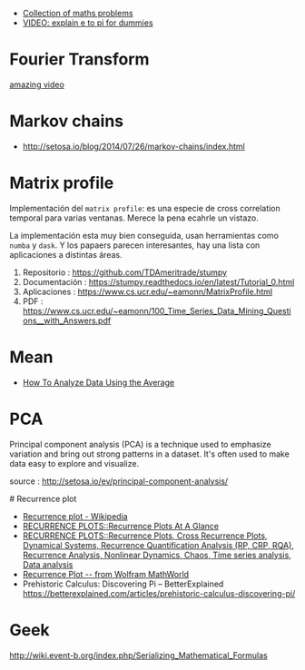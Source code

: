 * [Collection of maths problems](https://github.com/norvig/pytudes)
* [VIDEO: explain e to pi for dummies](https://www.youtube.com/watch?v=-dhHrg-KbJ0)

# Fourier Transform

[amazing video](https://www.youtube.com/watch?v=spUNpyF58BY)

# Markov chains

* http://setosa.io/blog/2014/07/26/markov-chains/index.html

# Matrix profile

Implementación del `matrix profile`: es una especie de cross correlation temporal
para varias ventanas. Merece la pena ecahrle un vistazo.

La implementación esta muy bien conseguida, usan herramientas como `numba` y
`dask`. Y los papaers parecen interesantes, hay una lista con aplicaciones a
distintas áreas.

1. Repositorio : https://github.com/TDAmeritrade/stumpy
1. Documentación : https://stumpy.readthedocs.io/en/latest/Tutorial_0.html
1. Aplicaciones : https://www.cs.ucr.edu/~eamonn/MatrixProfile.html
1. PDF : https://www.cs.ucr.edu/~eamonn/100_Time_Series_Data_Mining_Questions__with_Answers.pdf


# Mean

* [How To Analyze Data Using the Average](https://betterexplained.com/articles/how-to-analyze-data-using-the-average/)

# PCA

Principal component analysis (PCA) is a technique used to emphasize variation
and bring out strong patterns in a dataset. It's often used to make data easy
to explore and visualize.

source : http://setosa.io/ev/principal-component-analysis/

# Recurrence plot

* [Recurrence plot - Wikipedia](https://en.wikipedia.org/wiki/Recurrence_plot)
* [RECURRENCE PLOTS::Recurrence Plots At A Glance](http://www.recurrence-plot.tk/glance.php)
* [RECURRENCE PLOTS::Recurrence Plots, Cross Recurrence Plots, Dynamical Systems, Recurrence Quantification Analysis (RP, CRP, RQA), Recurrence Analysis, Nonlinear Dynamics, Chaos, Time series analysis, Data analysis](http://www.recurrence-plot.tk/)
* [Recurrence Plot -- from Wolfram MathWorld](http://mathworld.wolfram.com/RecurrencePlot.html)
* Prehistoric Calculus: Discovering Pi – BetterExplained https://betterexplained.com/articles/prehistoric-calculus-discovering-pi/

# Geek

http://wiki.event-b.org/index.php/Serializing_Mathematical_Formulas
